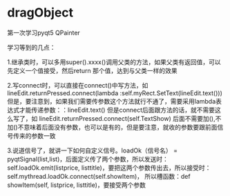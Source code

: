 # dragObject
第一次学习pyqt5 QPainter

学习等到的几点：

1.继承类时，可以多用super().xxxx()调用父类的方法，如果父类有返回值，可以先定义一个值接受，然后return 那个值，达到与父类一样的效果


2.写connect时，可以直接在connect()中写方法，如 lineEdit.returnPressed.connect(lambda :self.myRect.SetText(lineEdit.text()))
但是，要注意到，如果我们需要传参数这个方法就行不通了，需要采用lambda表达式才能传递参数：：lineEdit.text()
但是connect后面跟方法的话，就不需要这么写了，如 lineEdit.returnPressed.connect(self.TextShow)   后面不需要加(),不加()不意味着后面没有参数，也可以是有的，但是要注意，就收的参数要跟前面信号传来的参数一致


3.说道信号了，就讲一下如何自定义信号。loadOk（信号名） = pyqtSignal(list,list)，后面定义传了两个参数，所以发送时：self.loadOk.emit(listprice, listtitle)，要把这两个参数传出去，所以接受时：self.mythread.loadOk.connect(self.showItem)，  所以槽函数：def showItem(self, listprice, listtitle)，要接受两个参数 
